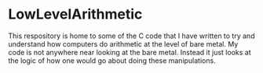 # LowLevelArithmetic

This respository is home to some of the C code that I have written to try and understand how computers do arithmetic at the level of bare metal. My code is not anywhere near looking at the bare metal. Instead it just looks at the logic of how one would go about doing these manipulations.
